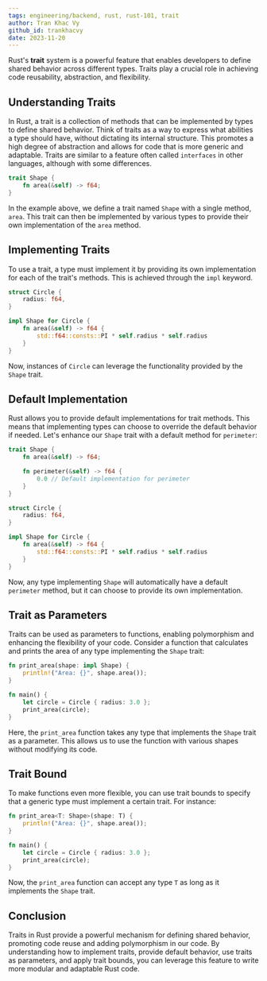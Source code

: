 ```yaml
---
tags: engineering/backend, rust, rust-101, trait
author: Tran Khac Vy
github_id: trankhacvy
date: 2023-11-20
---
```

Rust's **trait** system is a powerful feature that enables developers to define shared behavior across different types. Traits play a crucial role in achieving code reusability, abstraction, and flexibility.

## Understanding Traits
In Rust, a trait is a collection of methods that can be implemented by types to define shared behavior. Think of traits as a way to express what abilities a type should have, without dictating its internal structure. This promotes a high degree of abstraction and allows for code that is more generic and adaptable.
Traits are similar to a feature often called `interfaces` in other languages, although with some differences.

```rust
trait Shape {
    fn area(&self) -> f64;
}
```
In the example above, we define a trait named `Shape` with a single method, `area`. This trait can then be implemented by various types to provide their own implementation of the `area` method.

## Implementing Traits
To use a trait, a type must implement it by providing its own implementation for each of the trait's methods. This is achieved through the `impl` keyword.

```rust
struct Circle {
    radius: f64,
}

impl Shape for Circle {
    fn area(&self) -> f64 {
        std::f64::consts::PI * self.radius * self.radius
    }
}

```
Now, instances of `Circle` can leverage the functionality provided by the `Shape` trait.

## Default Implementation
Rust allows you to provide default implementations for trait methods. This means that implementing types can choose to override the default behavior if needed. Let's enhance our `Shape` trait with a default method for `perimeter`:

```rust
trait Shape {
    fn area(&self) -> f64;

    fn perimeter(&self) -> f64 {
        0.0 // Default implementation for perimeter
    }
}

struct Circle {
    radius: f64,
}

impl Shape for Circle {
    fn area(&self) -> f64 {
        std::f64::consts::PI * self.radius * self.radius
    }
}

```

Now, any type implementing `Shape` will automatically have a default `perimeter` method, but it can choose to provide its own implementation.

## Trait as Parameters
Traits can be used as parameters to functions, enabling polymorphism and enhancing the flexibility of your code. Consider a function that calculates and prints the area of any type implementing the `Shape` trait:

```rust
fn print_area(shape: impl Shape) {
    println!("Area: {}", shape.area());
}

fn main() {
    let circle = Circle { radius: 3.0 };
    print_area(circle);
}
```

Here, the `print_area` function takes any type that implements the `Shape` trait as a parameter. This allows us to use the function with various shapes without modifying its code.

## Trait Bound
To make functions even more flexible, you can use trait bounds to specify that a generic type must implement a certain trait. For instance:

```rust
fn print_area<T: Shape>(shape: T) {
    println!("Area: {}", shape.area());
}

fn main() {
    let circle = Circle { radius: 3.0 };
    print_area(circle);
}
```
Now, the `print_area` function can accept any type `T` as long as it implements the `Shape` trait.


## Conclusion
Traits in Rust provide a powerful mechanism for defining shared behavior, promoting code reuse and adding polymorphism in our code. By understanding how to implement traits, provide default behavior, use traits as parameters, and apply trait bounds, you can leverage this feature to write more modular and adaptable Rust code.

